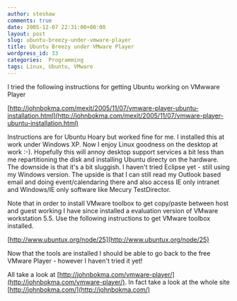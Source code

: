 ```yaml
---
author: steshaw
comments: true
date: 2005-12-07 22:31:00+00:00
layout: post
slug: ubuntu-breezy-under-vmware-player
title: Ubuntu Breezy under VMware Player
wordpress_id: 33
categories:  Programming
tags: Linux, Ubuntu, VMware
---
```


I tried the following instructions for getting Ubuntu working on VMwware Player

  [http://johnbokma.com/mexit/2005/11/07/vmware-player-ubuntu-installation.html](http://johnbokma.com/mexit/2005/11/07/vmware-player-ubuntu-installation.html)

Instructions are for Ubuntu Hoary but worked fine for me. I installed this at work under Windows XP. Now I enjoy Linux goodness on the desktop at work :-). Hopefully this will annoy desktop support services a bit less than me repartitioning the disk and installing Ubuntu directy on the hardware. The downside is that it's a bit sluggish. I haven't tried Eclipse yet - still using my Windows version. The upside is that I can still read my Outlook based email and doing event/calendaring there and also access IE only intranet and Windows/IE only software like Mecury TestDirector.

Note that in order to install VMware toolbox to get copy/paste between host and guest working I have since installed a evaluation version of VMware workstation 5.5. Use the following instructions to get VMware toolbox installed.

  [http://www.ubuntux.org/node/25](http://www.ubuntux.org/node/25)

Now that the tools are installed I should be able to go back to the free VMware Player - however I haven't tried it yet!

All take a look at [http://johnbokma.com/vmware-player/](http://johnbokma.com/vmware-player/). In fact take a look at the whole site [http://johnbokma.com/](http://johnbokma.com/)
